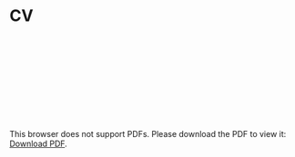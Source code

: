 # CV

<object data="https://kelvinhelmut.github.io/CV.pdf" type="application/pdf" width="100%" height="100%">
    <embed src="https://kelvinhelmut.github.io/CV.pdf">
        <p>This browser does not support PDFs. Please download the PDF to view it: <a href="https://kelvinhelmut.github.io/CV.pdf">Download PDF</a>.</p>
    </embed>
</object>
